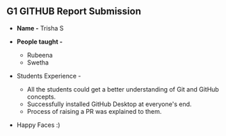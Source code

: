 
## G1 GITHUB Report Submission

- **Name -** Trisha S
  
- **People taught -**
    - Rubeena
    - Swetha
 
                           
- Students Experience -
    - All the students could get a better understanding of Git and GitHub concepts.
    - Successfully installed GitHub Desktop at everyone's end.
    - Process of raising a PR was explained to them.
 
- Happy Faces :)
  
     

